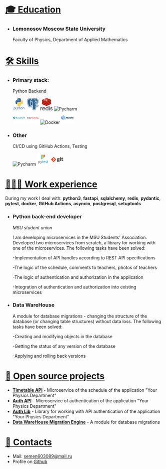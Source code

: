 <a style="display:none;">Semyon Grigoryev CV</a>
# <a id="education" href="#education">🎓 Education</a>

* ### Lomonosov Moscow State University
    Faculty of Physics, Department of Applied Mathematics

# <a id="skills" href="#skills">🛠️ Skills</a>

* ### Primary stack: 
    Python Backend
    <p align="left">
    <img src="https://raw.githubusercontent.com/devicons/devicon/master/icons/python/python-original-wordmark.svg" title="Python" alt="Python" width="40" height="40"/>
    <img src="https://raw.githubusercontent.com/devicons/devicon/master/icons/postgresql/postgresql-plain.svg" title="PostgreSQL" alt="PostgreSQL" width="40" height="40"/>
    <img src="https://raw.githubusercontent.com/devicons/devicon/master/icons/redis/redis-original-wordmark.svg" title="Redis" alt="Java" width="40" height="40"/>
    <img src="assets/icons/pycharm.svg" title="Pycharm" alt="Pycharm" width="40" height="40"/>
    <br/>
    <img src="https://raw.githubusercontent.com/devicons/devicon/master/icons/fastapi/fastapi-original-wordmark.svg" title="FastAPI" alt="FastAPI" width="40" height="40"/>
    <img src="https://raw.githubusercontent.com/devicons/devicon/master/icons/sqlalchemy/sqlalchemy-original-wordmark.svg" title="SQLAlchemy" alt="SQLAlchemy" width="40" height="40"/>
    <img src="assets/icons/docker.svg" title="Docker" alt="Docker" width="40" height="40"/>
    <img src="https://raw.githubusercontent.com/devicons/devicon/master/icons/numpy/numpy-original-wordmark.svg" title="Numpy" alt="Numpy" width="40" height="40"/>
    </p>


* ### Other
    CI/CD using GitHub Actions, Testing
    <p>
    <img src="assets/icons/github.svg" title="Github" alt="Pycharm" width="40" height="40"/>
    <img src="https://raw.githubusercontent.com/devicons/devicon/master/icons/pytest/pytest-original-wordmark.svg" title="pytest" alt="Java" width="40" height="40"/>
    <img src="https://raw.githubusercontent.com/devicons/devicon/master/icons/git/git-original-wordmark.svg" title="Git" alt="Git" width="40" height="40"/>
    </p>

# <a id="works" href="#works">👨🏻‍💻 Work experience</a>

During my work I deal with: **python3**, **fastapi**, **sqlalchemy**, **redis**, **pydantic**, **pytest**, **docker**, **GitHub Actions**, **asyncio**, **postgresql**, **setuptools**

* ### Python back-end developer

    *MSU student union*

    I am developing microservices in the MSU Students' Association. Developed two microservices from scratch, a library for working with one of the     microservices. The following tasks have been solved:
    
    -Implementation of API handles according to REST API specifications

    -The logic of the schedule, comments to teachers, photos of teachers

    -The logic of authentication and authorization in the application

    -Integration of authentication and authorization into existing microservices


* ### Data WareHouse

    A module for database migrations - changing the structure of the database (or changing
    table structures) without data loss. The following tasks have been solved:

   -Creating and modifying objects in the database

   -Getting the status of any version of the database

   -Applying and rolling back versions
  

# <a id="projects" href="#projects">🧩 Open source projects</a>

* **[Timetable API](https://github.com/profcomff/timetable-api)** - Microservice of the schedule of the application "Your Physics Department"
* **[Auth API](https://github.com/profcomff/auth-api)** - Microservice of authentication of the application "Your Physics Department"
* **[Auth Lib](https://github.com/profcomff/auth-lib)** - Library for working with API authentication of the application "Your Physics Department"
* **[Data WareHouse Migration Engine](https://github.com/grigoriev-semyon/datatool-db-engine)** - A module for database migrations

# <a id="contacts" href="#contacts">📧 Contacts</a>
* Mail: [semen603089@mail.ru](mailto:semen603089@mail.ru)
* Profile on [Github](https://github.com/grigoriev-semyon)
